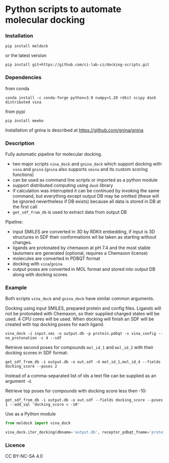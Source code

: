 # Python scripts to automate molecular docking

### Installation

```
pip install moldock
```
or the latest version
```
pip install git+https://github.com/ci-lab-cz/docking-scripts.git
```

### Dependencies

from conda
```
conda install -c conda-forge python=3.9 numpy=1.20 rdkit scipy dask distributed vina
```

from pypi
```
pip install meeko
```

Installation of gnina is described at https://github.com/gnina/gnina

### Description

Fully automatic pipeline for molecular docking.
- two major scripts `vina_dock` and `gnina_dock` which support docking with `vina` and `gnina` (`gnina` also supports `smina` and its custom scoring functions)
- can be used as command line scripts or imported as a python module
- support distributed computing using `dask` library
- if calculation was interrupted it can be continued by invoking the same command, but everything except output DB may be omitted (these will be ignored nevertheless if DB exists) because all data is stored in DB at the first call
- `get_sdf_from_db` is used to extract data from output DB 

Pipeline:
- input SMILES are converted in 3D by RDKit embedding, if input is 3D structures in SDF their conformations wil be taken as starting without changes.
- ligands are protonated by chemaxon at pH 7.4 and the most stable tautomers are generated (optional, requires a Chemaxon license)
- molecules are converted in PDBQT format
- docking with `vina`/`gnina`
- output poses are converted in MOL format and stored into output DB along with docking scores

### Example

Both scripts `vina_dock` and `gnina_dock` have similar common arguments.

Docking using input SMILES, prepared protein and config files. Ligands will not be protonated with Chemaxon, so their supplied charged states will be used. 4 CPU cores will be used. When docking will finish an SDF will be created with top docking poses for each ligand. 
```
vina_dock -i input.smi -o output.db -p protein.pdbqt -s vina_config --no_protonation -c 4 --sdf 
``` 

Retrieve second poses for compounds `mol_id_1` and `mol_id_2` with their docking scores in SDF format:
```
get_sdf_from_db -i output.db -o out.sdf -d mol_id_1,mol_id_4 --fields docking_score --poses 2 
```
Instead of a comma-separated list of ids a text file can be supplied as an argument `-d`.

Retrieve top poses for compounds with docking score less then -10:
```
get_sdf_from_db -i output.db -o out.sdf --fields docking_score --poses 1 --add_sql 'docking_score < -10' 
```

Use as a Python module

```python
from moldock import vina_dock

vina_dock.iter_docking(dbname='output.db', receptor_pdbqt_fname='protein.pdbqt', protein_setup='vina_config.txt', protonation=False, exhaustiveness=8, seed=-1, n_poses=10, ncpu=4)
```

### Licence
CC BY-NC-SA 4.0
